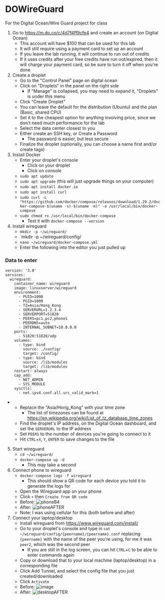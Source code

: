 # DOWireGuard
For the Digital Ocean/Wire Guard project for class
1. Go to https://m.do.co/c/4d7f4ff9cfe4 and create an account (on Digital Ocean)
    - This account will have $100 that can be used for this lab
    - It will still require using a payment card to set up an account
    - If you leave the lab running, it will continue to run out of credits
    - If it uses credits after your free credits have run out/expired, then it will charge your payment card, so be sure to turn it off when you're done
2. Create a droplet
    - Go to the "Control Panel" page on digital ocean
    - Click on "Droplets" in the panel on the right side
        - If "Manage" is collapsed, you may need to expand it, "Droplets" is under this menu
    - Click "Create Droplet"
    - You can leave the default for the distribution (Ubuntu) and the plan (Basic, shared CPU)
    - Set it to the cheapest option for anything involving price, since we don't need much performance for the lab
    - Select the data center closest to you
    - Either create an SSH key, or Create a Password
        - The password is easier, but less secure
    - Finalize the droplet (optionally, you can choose a name first and/or create tags)
3. Install Docker
    - Enter your droplet's console
        - Click on your droplet
        - Click on console 
    - `sudo apt update`
    - `sudo apt upgrade` (this will just upgrade things on your computer)
    - `sudo apt install docker.io`
    - `sudo apt install curl`
    - `sudo curl -L "https://github.com/docker/compose/releases/download/1.29.2/docker-compose-$(uname -s)-$(uname -m)" -o /usr/local/bin/docker-compose`
    - `sudo chmod +x /usr/local/bin/docker-compose`
        - Test it with `docker-compose --version`
4. Install wireguard
    - `mkdir -p ~/wireguard/`
    - `mkdir -p ~/wireguard/config/
    - `nano ~/wireguard/docker-compose.yml`
    - Enter the following into the editor you just pulled up

### Data to enter
    version: '3.8'
    services:
      wireguard:
        container_name: wireguard
        image: linuxserver/wireguard
        environment:
          - PUID=1000
          - PGID=1000
          - TZ=Asia/Hong_Kong
          - SERVERURL=1.2.3.4
          - SERVERPORT=51820
          - PEERS=pc1,pc2,phone1
          - PEERDNS=auto
          - INTERNAL_SUBNET=10.0.0.0
        ports:
          - 51820:51820/udp
        volumes:
          - type: bind
            source: ./config/
            target: /config/
          - type: bind
            source: /lib/modules
            target: /lib/modules
        restart: always
        cap_add:
          - NET_ADMIN
          - SYS_MODULE
        sysctls:
          - net.ipv4.conf.all.src_valid_mark=1

-   - Replace the "Asia/Hong_Kong" with your time zone
        -  The list of timezones can be found at https://en.wikipedia.org/wiki/List_of_tz_database_time_zones  
    - Find the droplet's IP address, on the Digital Ocean dashboard, and set the `SERVERURL` to the IP address 
    - Set `PEERS` to the number of devices you're going to connect to it
    - Hit `CTRL`+`X`, `Y`, `ENTER` to save changes to the file
5. Start wireguard
    - `cd ~/wireguard/`
    - `docker-compose up -d`
        - This may take a second
6. Connect phone to wireguard
    - `docker-compose logs -f wireguard`
        - This should show a QR code for each device you told it to generate the logs for
    - Open the Wireguard app on your phone
    - Click `+` then `Create from QR code`
    - Before: 
![phoneB4](https://user-images.githubusercontent.com/72999136/144678312-95c8d279-26a6-4f27-b959-b994cb37e618.jpg)
    - After:
![phoneAFTER](https://user-images.githubusercontent.com/72999136/144678546-e8a274f9-b760-4ff1-a08f-edbfd9464917.jpg)
    - Note: I was using cellular for this (both before and after)
7. Connect your laptop/desktop
    - Install wireguard from https://www.wireguard.com/install/
    - Go to your droplet's console and type in `cat ~/wireguard/config/{peername}/{peername}.conf` replacing `{peername}` with the name of the peer you're using, for me it was `peer2`, which was the second peer
        - If you are still in the log screen, you can hit `CTRL`+`C` to be able to enter commands again
    - Copy or download that to your local machine (laptop/desktop) in a corresponding file
    - Click Add Tunnel, and select the config file that you just created/downloaded
    - Click `Activate`
    - Before:
![image](https://user-images.githubusercontent.com/72999136/144679756-70841e62-3e30-4256-90fc-14775629414d.png)
    - After:
![desktopAFTER](https://user-images.githubusercontent.com/72999136/144680047-70d54c88-f56b-459f-bf97-66fd6538e54b.png)
